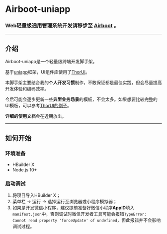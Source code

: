 # Airboot-uniapp

### Web轻量级通用管理系统开发请移步至 <a href="https://gitee.com/air-soft/airboot" target="_blank">Airboot</a> 。

---

## 介绍

Airboot-uniapp是一个轻量级跨端开发脚手架。

基于<a href="https://uniapp.dcloud.net.cn/" target="_blank">uniapp</a>框架，UI组件库使用了<a href="https://www.thorui.cn/" target="_blank">ThorUI</a>。

本脚手架主要结合我的**个人开发习惯**制作，不敢保证都是最佳实践，但会尽量提高开发体验和编码效率。

今后可能会逐步更新一些**典型业务场景**的模板，不会太多。如果想要比较完整的UI模板，可以参考<a href="https://gitee.com/echo0927/ThorUI-uniapp/tree/master/pages" target="_blank">ThorUI的例子</a>。

**详细的使用文档**会在近期放出。

---

## 如何开始

### 环境准备

- HBuilder X
- Node.js 10+

### 启动调试

1. 将项目导入HBuilder X；
2. 菜单栏 -> 运行 -> 选择运行至浏览器或小程序模拟器；
3. 如果是开发微信小程序，建议提前准备好微信小程序**AppID**填入`manifest.json`中，否则调试时微信开发者工具可能会报错`TypeError: Cannot read property 'forceUpdate' of undefined`，但此报错并不会影响调试过程。
